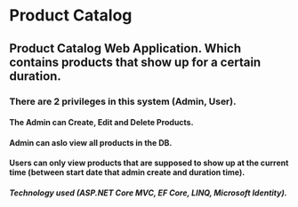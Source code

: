 # Product Catalog
## Product Catalog Web Application. Which contains products that show up for a certain duration.
### There are 2 privileges in this system (Admin, User).
#### The Admin can Create, Edit and Delete Products.
#### Admin can aslo view all products in the DB.
#### Users can only view products that are supposed to show up at the current time (between start date that admin create and duration time).
##### Technology used (ASP.NET Core MVC, EF Core, LINQ, Microsoft Identity).
